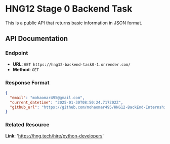 # HNG12 Stage 0 Backend Task

This is a public API that returns basic information in JSON format.

## API Documentation

### Endpoint
- **URL**: `GET https://hng12-backend-task0-1.onrender.com/`
- **Method**: `GET`

### Response Format
```json
{
  "email": "mohaomar495@gmail.com",
  "current_datetime": "2025-01-30T08:50:24.717202Z",
  "github_url": "https://github.com/mohaomar495/HNG12-BackEnd-Internship/"
}
```
### Related Resource
**Link**: 'https://hng.tech/hire/python-developers'
